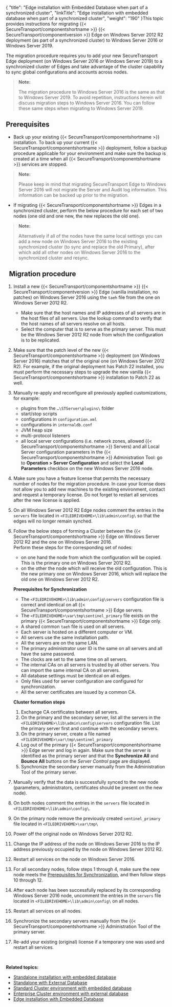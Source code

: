 {
    "title": "Edge installation with Embedded Database when part of a synchronized cluster",
    "linkTitle": "Edge installation with embedded database when part of a synchronized cluster",
    "weight": "190"
}This topic provides instructions for migrating {{< SecureTransport/componentshortname  >}} {{< SecureTransport/componentversion  >}} Edge on Windows Server 2012 R2 deployment (as part of a synchronized cluster) to Windows Server 2016 or Windows Server 2019.

The migration procedure requires you to add your new SecureTransport Edge deployment (on Windows Server 2016 or Windows Server 2019) to a synchronized cluster of Edges and take advantage of the cluster capability to sync global configurations and accounts across nodes.

> **Note:**
>
> The migration procedure to Windows Server 2016 is the same as that to Windows Server 2019. To avoid repetition, instructions herein will discuss migration steps to Windows Server 2016. You can follow these same steps when migrating to Windows Server 2019.

## Prerequisites

-   Back up your existing {{< SecureTransport/componentshortname >}} installation. To back up your current {{< SecureTransport/componentshortname >}} deployment, follow a backup procedure applicable for your environment and make sure the backup is created at a time when all {{< SecureTransport/componentshortname >}} services are stopped.

> **Note:**
>
> Please keep in mind that migrating SecureTransport Edge to Windows Server 2016 will not migrate the Server and Audit log information. This information can be backed up prior to the migration.

-   If migrating {{< SecureTransport/componentshortname >}} Edges in a synchronized cluster, perform the below procedure for each set of two nodes (one old and one new, the new replaces the old one).

> **Note:**
>
> Alternatively if all of the nodes have the same local settings you can add a new node on Windows Server 2016 to the existing synchronized cluster (to sync and replace the old Primary), after which add all other nodes on Windows Server 2016 to the synchronized cluster and resync.

##   Migration procedure

1.  Install a new {{< SecureTransport/componentshortname >}} {{< SecureTransport/componentversion >}} Edge (vanilla installation, no patches) on Windows Server 2016 using the `taeh` file from the one on Windows Server 2012 R2.
    -   Make sure that the host names and IP addresses of all servers are in the host files of all servers. Use the lookup command to verify that the host names of all servers resolve on all hosts.
    -   Select the computer that is to serve as the primary server. This must be the Windows Server 2012 R2 node from which the configuration is to be replicated.
2.  Make sure that the patch level of the new {{< SecureTransport/componentshortname >}} deployment (on Windows Server 2016) matches that of the original one (on Windows Server 2012 R2). For example, if the original deployment has Patch 22 installed, you must perform the necessary steps to upgrade the new vanilla {{< SecureTransport/componentshortname >}} installation to Patch 22 as well.
3.  Manually re-apply and reconfigure all previously applied customizations, for example:  
    -   plugins from the `…\STServer\plugins\` folder
    -   start/stop scripts
    -   configurations in `configuration.xml`
    -   configurations in `internaldb.conf`
    -   JVM heap size
    -   multi-protocol listeners
    -   all local server configurations (i.e. network zones, allowed {{< SecureTransport/componentshortname >}} Servers) and all Local Server configuration parameters in the {{< SecureTransport/componentshortname >}} Administration Tool: go to **Operation > Server Configuration** and select the **Local Parameters** checkbox on the new Windows Server 2016 node.
4.  Make sure you have a feature license that permits the necessary number of nodes for the migration procedure. In case your license does not allow you to add new machines to the existing environment, contact and request a temporary license. Do not forget to restart all services after the new license is applied.
5.  On all Windows Server 2012 R2 Edge nodes comment the entries in the `servers` file located in `<FILEDRIVEHOME>\lib\admin\config\` so that the edges will no longer remain synched.
6.  Follow the below steps of forming a Cluster between the {{< SecureTransport/componentshortname >}} Edge on Windows Server 2012 R2 and the one on Windows Server 2016.  
    Perform these steps for the corresponding set of nodes:  
      
    -   on one hand the node from which the configuration will be copied. This is the primary one on Windows Server 2012 R2.
    -   on the other the node which will receive the old configuration. This is the new primary one on Windows Server 2016, which will replace the old one on Windows Server 2012 R2.

      
      
    <span id="prereq"></span>**Prerequisites for Synchronization**  
      
    -   The `<FILEDRIVEHOME>\lib\admin\config\servers` configuration file is correct and identical on all {{< SecureTransport/componentshortname >}} Edge servers.
    -   The `<FILEDRIVEHOME>\var\tmp\sentinel_primary` file exists on the primary {{< SecureTransport/componentshortname >}} Edge only.
    -   A shared common `taeh` file is used on all servers.
    -   Each server is hosted on a different computer or VM.
    -   All servers use the same installation path.
    -   All the servers are on the same LAN.
    -   The primary administrator user ID is the same on all servers and all have the same password.
    -   The clocks are set to the same time on all servers.
    -   The internal CAs on all servers is trusted by all other servers. You can import the same internal CA on all servers.
    -   All database settings must be identical on all edges.
    -   Only files used for server configuration are configured for synchronization.
    -   All the server certificates are issued by a common CA.

      
      
    **Cluster formation steps**  
    1.  Exchange CA certificates between all servers.
    2.  On the primary and the secondary server, list all the servers in the `<FILEDRIVEHOME>\lib\admin\config\servers` configuration file. List the primary server first and continue with the secondary servers.
    3.  On the primary server, create a file named `<FILEDRIVEHOME>\var\tmp\sentinel_primary`
    4.  Log out of the primary {{< SecureTransport/componentshortname >}} Edge server and log in again. Make sure that the server is identified as the primary server and that the **Synchronize All** and **Bounce All** buttons on the *Server Control* page are displayed.
    5.  Synchronize the secondary server manually from the Administration Tool of the primary server.
7.  Manually verify that the data is successfully synced to the new node (parameters, administrators, certificates should be present on the new node).
8.  On both nodes comment the entries in the `servers` file located in `<FILEDRIVEHOME>\lib\admin\config\`.
9.  On the primary node remove the previously created `sentinel_primary` file located in `<FILEDRIVEHOME>\var\tmp\`
10. Power off the original node on Windows Server 2012 R2.
11. Change the IP address of the node on Windows Server 2016 to the IP address previously occupied by the node on Windows Server 2012 R2.
12. Restart all services on the node on Windows Server 2016.
13. For all secondary nodes, follow steps 1 through 4, make sure the new node meets the [Prerequisites for Synchronization](#prereq), and then follow steps 10 through 12.
14. After each node has been successfully replaced by its corresponding Windows Server 2016 node, uncomment the entries in the `servers` file located in `<FILEDRIVEHOME>\lib\admin\config\` on all nodes.
15. Restart all services on all nodes.
16. Synchronize the secondary servers manually from the {{< SecureTransport/componentshortname >}} Administration Tool of the primary server.
17. Re-add your existing (original) license if a temporary one was used and restart all services.

 

**Related topics:**

-   [Standalone installation with embedded database](../standalone-mysql)
-   [Standalone with External Database](../standalone-ext-db)
-   [Standard Cluster environment with embedded database](../standard-cluster-mysql)
-   [Enterprise Cluster environment with external database](../lec-ext-db)
-   [Edge installation with Embedded Database](../edge-mysql)

